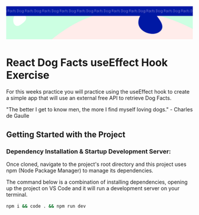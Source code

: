 <h1 align="center">
  <a href="">
    <img src="/src/assets/dog-facts.svg" alt="Boiler Plate">
  </a>
</h1>

# React Dog Facts useEffect Hook Exercise

For this weeks practice you will practice using the useEffect hook to create a simple app that will use an external free API to retrieve Dog Facts.

"The better I get to know men, the more I find myself loving dogs." - Charles de Gaulle

## Getting Started with the Project

### Dependency Installation & Startup Development Server:

Once cloned, navigate to the project's root directory and this project uses npm (Node Package Manager) to manage its dependencies.

The command below is a combination of installing dependencies, opening up the project on VS Code and it will run a development server on your terminal.

```bash
npm i && code . && npm run dev
```

